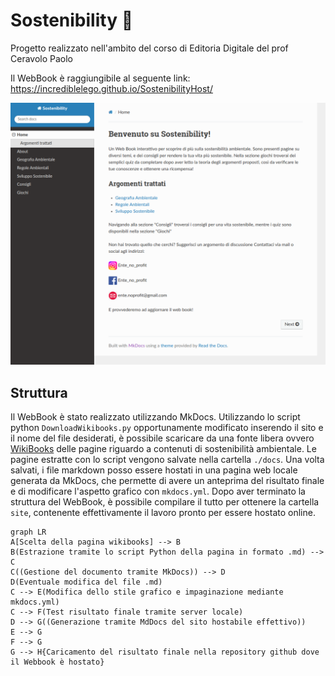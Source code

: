 # Sostenibility 🍃

Progetto realizzato nell'ambito del corso di Editoria Digitale del prof Ceravolo Paolo

Il WebBook è raggiungibile al seguente link: https://incrediblelego.github.io/SostenibilityHost/

![Sostenibility](./my-project/site/img/assets/sostenibility.png)

## Struttura

Il WebBook è stato realizzato utilizzando MkDocs. Utilizzando lo script python `DownloadWikibooks.py` opportunamente modificato inserendo il sito e il nome del file desiderati, è possibile scaricare da una fonte libera ovvero [WikiBooks](https://it.wikibooks.org/wiki/Pagina_principale) delle pagine riguardo a contenuti di sostenibilità ambientale. Le pagine estratte con lo script vengono salvate nella cartella `./docs`. Una volta salvati, i file markdown posso essere hostati in una pagina web locale generata da MkDocs, che permette di avere un anteprima del risultato finale e di modificare l'aspetto grafico con `mkdocs.yml`. Dopo aver terminato la struttura del WebBook, è possibile compilare il tutto per ottenere la cartella `site`, contenente effettivamente il lavoro pronto per essere hostato online.

```mermaid
graph LR
A[Scelta della pagina wikibooks] --> B
B(Estrazione tramite lo script Python della pagina in formato .md) --> C
C((Gestione del documento tramite MkDocs)) --> D
D(Eventuale modifica del file .md)
C --> E(Modifica dello stile grafico e impaginazione mediante mkdocs.yml)
C --> F(Test risultato finale tramite server locale)
D --> G((Generazione tramite MdDocs del sito hostabile effettivo))
E --> G
F --> G
G --> H{Caricamento del risultato finale nella repository github dove il Webbook è hostato}

```